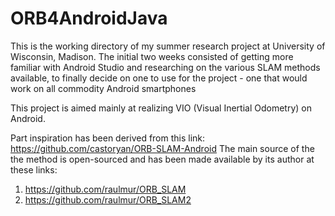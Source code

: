 # ORB4AndroidJava
This is the working directory of my summer research project at University of Wisconsin, Madison.
The initial two weeks consisted of getting more familiar with Android Studio and researching on the various SLAM methods available, to finally decide on one to use for the project - one that would work on all commodity Android smartphones

This project is aimed mainly at realizing VIO (Visual Inertial Odometry) on Android.

Part inspiration has been derived from this link:
https://github.com/castoryan/ORB-SLAM-Android 
The main source of the the method is open-sourced and has been made available by its author at these links:
1. https://github.com/raulmur/ORB_SLAM
2. https://github.com/raulmur/ORB_SLAM2
